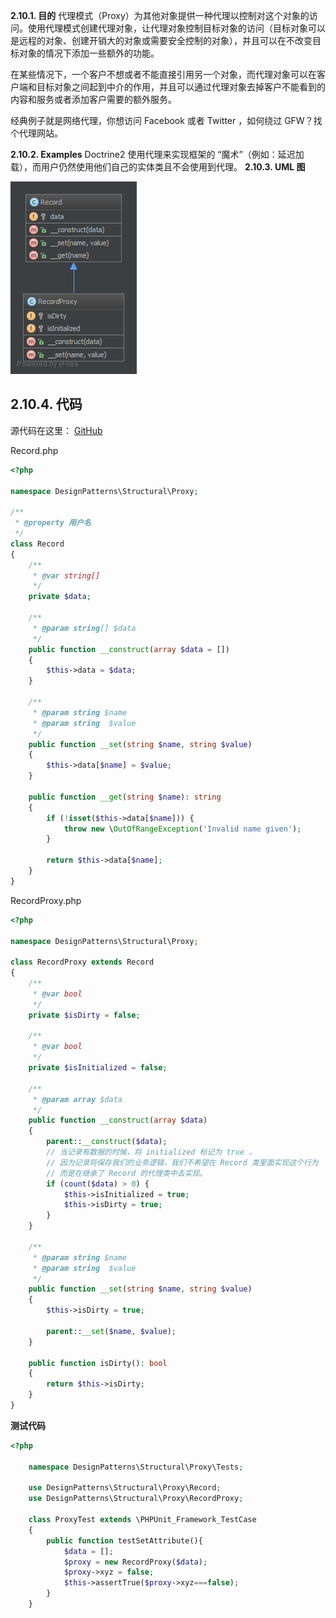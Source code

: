 **2.10.1. 目的**
代理模式（Proxy）为其他对象提供一种代理以控制对这个对象的访问。使用代理模式创建代理对象，让代理对象控制目标对象的访问（目标对象可以是远程的对象、创建开销大的对象或需要安全控制的对象），并且可以在不改变目标对象的情况下添加一些额外的功能。

在某些情况下，一个客户不想或者不能直接引用另一个对象，而代理对象可以在客户端和目标对象之间起到中介的作用，并且可以通过代理对象去掉客户不能看到的内容和服务或者添加客户需要的额外服务。

经典例子就是网络代理，你想访问 Facebook 或者 Twitter ，如何绕过 GFW？找个代理网站。

**2.10.2. Examples**
Doctrine2 使用代理来实现框架的 “魔术”（例如：延迟加载），而用户仍然使用他们自己的实体类且不会使用到代理。
**2.10.3. UML 图**

![](../../images/DesignPatterns/Proxy.png)

## 2.10.4. 代码

源代码在这里： [GitHub](https://github.com/domnikl/DesignPatternsPHP/tree/master/Structural/Proxy)

Record.php
```php
<?php

namespace DesignPatterns\Structural\Proxy;

/**
 * @property 用户名
 */
class Record
{
    /**
     * @var string[]
     */
    private $data;

    /**
     * @param string[] $data
     */
    public function __construct(array $data = [])
    {
        $this->data = $data;
    }

    /**
     * @param string $name
     * @param string  $value
     */
    public function __set(string $name, string $value)
    {
        $this->data[$name] = $value;
    }

    public function __get(string $name): string
    {
        if (!isset($this->data[$name])) {
            throw new \OutOfRangeException('Invalid name given');
        }

        return $this->data[$name];
    }
}
```
RecordProxy.php
```php
<?php

namespace DesignPatterns\Structural\Proxy;

class RecordProxy extends Record
{
    /**
     * @var bool
     */
    private $isDirty = false;

    /**
     * @var bool
     */
    private $isInitialized = false;
    
    /**
     * @param array $data
     */
    public function __construct(array $data)
    {
        parent::__construct($data);
        // 当记录有数据的时候，将 initialized 标记为 true ，
        // 因为记录将保存我们的业务逻辑，我们不希望在 Record 类里面实现这个行为
        // 而是在继承了 Record 的代理类中去实现。
        if (count($data) > 0) {
            $this->isInitialized = true;
            $this->isDirty = true;
        }
    }
    
    /**
     * @param string $name
     * @param string  $value
     */
    public function __set(string $name, string $value)
    {
        $this->isDirty = true;
    
        parent::__set($name, $value);
    }
    
    public function isDirty(): bool
    {
        return $this->isDirty;
    }
}
```
**测试代码**

```php
<?php

    namespace DesignPatterns\Structural\Proxy\Tests;
    
    use DesignPatterns\Structural\Proxy\Record;
    use DesignPatterns\Structural\Proxy\RecordProxy;
    
    class ProxyTest extends \PHPUnit_Framework_TestCase
    {
        public function testSetAttribute(){
            $data = [];
            $proxy = new RecordProxy($data);
            $proxy->xyz = false;
            $this->assertTrue($proxy->xyz===false);
        }
    }
```